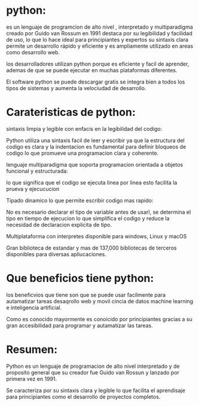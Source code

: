 # python: 
es un lenguaje de programcion de alto nivel , interpretado y multiparadigma creado por Guido van Rossum en 1991
destaca por su legibilidad y facilidad de uso, lo que lo hace ideal para principiantes y expertos su 
sintaxis clara permite un desarrollo rápido y eficiente y es ampliamente utilizado en areas como desarrollo web.

los desarrolladores utilizan python porque es eficiente y facil de aprender, ademas de que se puede ejecutar 
en muchas plataformas diferentes.

El software python se puede descargar gratis se integra bien a todos los tipos de sistemas y aumenta 
la velociudad de desarrollo.

 # Carateristicas  de python: 
 
 sintaxis limpia y legible con enfacis en la legibilidad del codigo:

 Python utiliza una sintaxis facil de leer y escribir ya que la 
 estructura del codigo es clara y la indentacion es 
 fundamental para definir bloqueos de codigo lo que promueve 
 una programacion clara y coherente.

 lenguaje multiparadigma que soporta programacion orientada a objetos funcional y estructurada:

lo que significa que el codigo se ejecuta linea por linea esto facilita la prueva y ejecucucion 
 

 Tipado dinamico lo que permite escribir codigo mas rapido:

 No es necesario declarar el tipo de variable antes de usarl, se determina el tipo 
 en tiempo de ejecucion lo que simplifica el codigo y reduce la necesidad de declaracion
 explicita de tipo.

 Multiplataforma con interpretes disponible para windows, Linux y macOS

 Gran biblioteca de estandar y mas de 137,000 bibliotecas de terceros disponibles para 
 diversas apliucaciones.

 # Que beneficios tiene python:

 los beneficvios que tiene son que se puede usar facilmente para autamatizar tareas 
 desaqrollo web y movil cincia de datos machine learning e inteligencia 
 artificial.

Como es conocido mayormente es conoicido por principiantes gracias a su gran 
accesibilidad para programar y autamatizar las tareas. 

# Resumen: 

Python es un lenguaje de programacion de alto nivel interpretado y de proposito general 
que su creador fue Guido van Rossun y lanzado por primera vez en 1991.

Se caracteriza por su sintaxis clara y legible lo que facilita el aprendisaje 
para principiantes como el desarrollo de proyectos completos.
